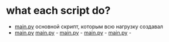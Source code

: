 # what each script do?

- [main.py](./main.py) основной скрипт, которым всю нагрузку создавал   
- [main.py](./main.py) 
[main.py](./main.py) - 
[main.py](./main.py) - 
[main.py](./main.py) - 
[main.py](./main.py) - 
